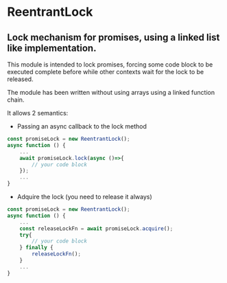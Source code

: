 # ReentrantLock
## Lock mechanism for promises, using a linked list like implementation.
This module is intended to lock promises, forcing some code block to be executed complete before while other contexts wait for the lock to be released. 

The module has been written without using arrays using a linked function chain.

It allows 2 semantics:
* Passing an async callback to the lock method
```js
const promiseLock = new ReentrantLock();
async function () {
    ...
    await promiseLock.lock(async ()=>{
        // your code block
    });   
    ...
}
```
* Adquire the lock (you need to release it always)
```js
const promiseLock = new ReentrantLock();
async function () {
    ...
    const releaseLockFn = await promiseLock.acquire();
    try{
        // your code block
    } finally {
        releaseLockFn();
    }
    ...
}
```